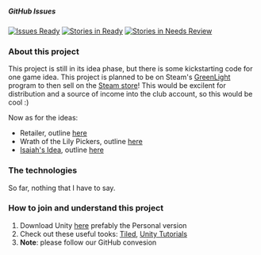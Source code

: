 ##### GitHub Issues
[![Issues Ready]][Waffle.io] [![Stories in Ready][Issues In Progress]][Waffle.io] [![Stories in Needs Review][Issues Needs Review]][Waffle.io]

### About this project
This project is still in its idea phase, but there is some kickstarting code for one game idea. This project is planned to be on Steam's [GreenLight](http://steamcommunity.com/greenlight) program to then sell on the [Steam store](http://store.steampowered.com/)! This would be excilent for distribution and a source of income into the club account, so this would be cool :)

Now as for the ideas:

- Retailer, outline [here](https://cfoutliner.appspot.com/?view=7DWB20DHQ)
- Wrath of the Lily Pickers, outline [here](https://cfoutliner.appspot.com/?view=7PXBFQ4WM)
- [Isaiah's Idea](https://srjccsc.slack.com/team/ijcurtis), outline [here](https://checkvist.com/checklists/598536)
### The technologies
So far, nothing that I have to say.
### How to join and understand this project
1. Download Unity [here](https://store.unity.com/?_ga=1.245168645.1672768010.1480395601) prefably the Personal version
2. Check out these useful tooks: [Tiled](http://www.mapeditor.org/), [Unity Tutorials](https://unity3d.com/learn)
3. **Note**: please follow our GitHub convesion

[Waffle.io]:http://waffle.io/SRJC-Computer-Science-Club/retailer
[Issues Ready]:https://badge.waffle.io/SRJC-Computer-Science-Club/retailer.png?label=ready&title=Ready
[Issues In Progress]:https://badge.waffle.io/SRJC-Computer-Science-Club/retailer.png?label=in+progress&title=In-Progress
[Issues Needs Review]:https://badge.waffle.io/SRJC-Computer-Science-Club/retailer.png?label=needs+review&title=Needs+Review

